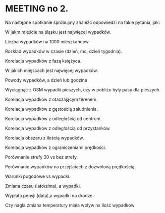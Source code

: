 <h1> MEETING no 2.</h1>

Na następne spotkanie spróbujmy znaleźć odpowiedzi na takie pytania, jak:

W jakm mieście na śląsku jest najwięcej wypadków.

Liczba wypadków na 1000 mieszkańców.

Rozkład wypadków w czasie (dzień, mc, dzień tygodnia).

Korelacja wypadków z fazą księżyca.

W jakich miejscach jest najwięcej wypadków.

Powody wypadków, a dzień lub godzina

Wyciągnąć z OSM wypadki pieszych, czy w pobliżu były pasy dla pieszych.

Korelacja wypadków z otaczającym terenem.

Korelacja wypadków z gęstością zaludnienia.

Korelacja wypadków z odległością od centrum.

Korelacja wypadków z odległością od przystanków.

Korelacja obszaru z ilością wypadków.

Korelacja wypadków z ograniczeniami prędkości.

Porównanie strefy 30 vs bez strefy.

Porównanie wypadków na przejściach z dozwoloną prędkością.

Warunki pogodowe vs wypadki.

Zmiana czasu (lato\zima), a wypadki.

Wypłata pensji (data),a wypadki na drodze.

Czy nagła zmiana temperatury miała wpływ na ilość wypadków

